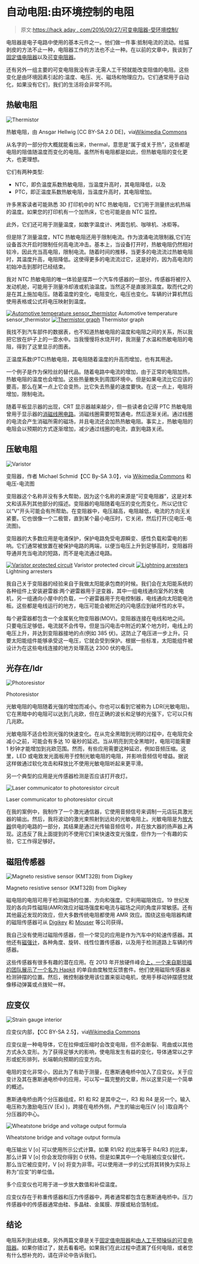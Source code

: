 # 自动电阻:由环境控制的电阻

> 原文:[https://hack aday . com/2016/09/27/可变电阻器-受环境控制/](https://hackaday.com/2016/09/27/variable-resistors-controlled-by-the-environment/)

电阻器是电子电路中使用的基本元件之一。他们做一件事:抵制电流的流动。给猫剥皮的方法不止一种，电阻器工作的方法也不止一种。在以前的文章中，我谈到了[固定值电阻器](http://hackaday.com/2016/09/06/what-is-there-to-know-about-resistors/)以及[可变电阻器](http://hackaday.com/2016/09/16/resistance-in-motion-everything-you-should-know-about-variable-resistors/)。

还有另外一组主要的可变电阻我没有讲:无需人工干预就能改变阻值的电阻。这些变化是由环境因素引起的:温度、电压、光、磁场和物理应力。它们通常用于自动化，如果没有它们，我们的生活将会非常不同。

## 热敏电阻

![Thermistor](../Images/86018a0f1cdb5c95e31938592bb7f9a7.png)

热敏电阻，由 Ansgar Hellwig [CC BY-SA 2.0 DE]，via[Wikimedia Commons](https://en.wikipedia.org/wiki/File:NTC_bead.jpg)

从名字的一部分你大概就能看出来，thermal，意思是“属于或关于热”，这些都是电阻的阻值随温度而变化的电阻。虽然所有电阻都是如此，但热敏电阻的变化更大，也更理想。

它们有两种类型:

*   NTC，即负温度系数热敏电阻，当温度升高时，其电阻降低，以及
*   PTC，即正温度系数热敏电阻，当温度升高时，其电阻增加。

许多黑客读者可能熟悉 3D 打印机中的 NTC 热敏电阻，它们用于测量挤出机热端的温度。如果您的打印机有一个加热床，它也可能是由 NTC 监控。

此外，它们还可用于测量温度，如数字温度计、烤面包机、咖啡机、冰柜等。

但是除了测量温度，NTC 热敏电阻还用于限制电流。作为浪涌电流限制器,它们在设备首次开启时限制任何高电流冲击。基本上，当设备打开时，热敏电阻仍然相对较冷，因此充当高电阻，限制电流。随着时间的推移，当更多的电流流过热敏电阻时，其温度升高，电阻降低。这使得更多的电流流过它，这是好的，因为高电流的初始冲击到那时已经结束。

我对 NTC 热敏电阻的唯一体验是摆弄一个汽车传感器的一部分。传感器将被拧入发动机舱，可能用于测量冷却液或机油温度。当然这不是直接测温度。取而代之的是在其上施加电压。随着温度的变化，电阻变化，电压也变化。车辆的计算机然后使用表格或公式将电压映射到温度。

 [![Automotive temperature sensor_thermistor](../Images/112d852bdaa561ff88e864912e433d09.png "Automotive temperature sensor_thermistor")](https://hackaday.com/2016/09/27/variable-resistors-controlled-by-the-environment/automotive_temp_sensor_thermistor_cr/) Automotive temperature sensor_thermistor [![Thermistor graph](../Images/d08b64a08ff160b85a4199ce57b6bce1.png "automotive_temp_sensor_thermistor_chart")](https://hackaday.com/2016/09/27/variable-resistors-controlled-by-the-environment/automotive_temp_sensor_thermistor_chart/) Thermistor graph

我找不到汽车部件的数据表，也不知道热敏电阻的温度和电阻之间的关系，所以我把它放在炉子上的一壶水中。当我慢慢将水烧开时，我测量了水温和热敏电阻的电阻，得到了这里显示的图表。

正温度系数(PTC)热敏电阻，其电阻随着温度的升高而增加，也有其用途。

一个例子是作为保险丝的替代品。随着电路中电流的增加，由于正常的电阻加热，热敏电阻的温度也会增加。这些热量散失到周围环境中。但是如果电流比它应该的要高，那么在某一点上它会变热，比它失去热量的速度要快。在这一点上，电阻将增加，限制电流。

随着平板显示器的出现，CRT 显示器越来越少，但一些读者会记得 PTC 热敏电阻曾用于显示器的[消磁线圈电路](http://hackaday.com/2016/05/25/wtf-is-degaussing/)。消磁线圈需要短暂通电，然后逐渐关闭。通过线圈的电流会产生消磁所需的磁场，并且电流还会加热热敏电阻。事实上，热敏电阻的电阻会以预期的方式逐渐增加，减少通过线圈的电流，直到电路关闭。

## 压敏电阻

![Varistor](../Images/5abc48a46c0f233d1daa197d458d0b30.png)

变阻器，作者 Michael Schmid【CC By-SA 3.0】，via [Wikimedia Commons](https://en.wikipedia.org/wiki/File:Varistor_S14K385_photo.jpg) 和电压-电流图

变阻器这个名称并没有多大帮助，因为这个名称的来源是“可变电阻器”，这是对本文和该系列其他部分的描述。变阻器的电阻随着电压的变化而变化，所以记住它以“V”开头可能会有所帮助。在变阻器中，电压越高，电阻越低，电流的方向无关紧要。它也很像一个二极管，直到某个最小电压时，它关闭，然后打开(见电压-电流图)。

变阻器的大多数应用是电涌保护，保护电路免受电源瞬变、感性负载和雷电的影响。它们通常被放置在被保护电路的两端，以便当电压上升到足够高时，变阻器将导通并充当电流的短路，而不是电流通过电路。

 [![Varistor protected circuit](../Images/a511c58d9a19b287bf2bd61f9a8583e0.png "Varistor protected circuit")](https://hackaday.com/2016/09/27/variable-resistors-controlled-by-the-environment/varistor_protected_circuit/) Varistor protected circuit [![Lightning arresters](../Images/735935eddc2603af1067a1a0b2eefce3.png "Lightning arresters")](https://hackaday.com/2016/09/27/variable-resistors-controlled-by-the-environment/varistor_lightning_arresters_05_070820_aftwal_pv_an/) Lightning arresters

我自己关于变阻器的经验来自于我做太阳能承包商的时候。我们会在太阳能系统的各种组件上安装避雷器:两个避雷器用于逆变器，其中一组电线通向室外的发电机，另一组通向小屋中的负载，一个避雷器用于充电控制器，电线通向太阳能电池板。这些都是电线运行的地方，电压可能会被附近的闪电感应到破坏性的水平。

每个避雷器都包含一个金属氧化物变阻器(MOV)。变阻器连接在电线和地之间。只要电压足够低，电流就不会传导。但是当闪电击中附近的某个地方时，电线上的电压上升，并达到变阻器接地的点(例如 385 伏)。这防止了电压进一步上升。只要太阳能组件能够承受这一电压，它就会受到保护。根据一些标准，太阳能组件被设计为在这些电线连接的地方处理高达 2300 伏的电压。

## 光存在/ldr

![Photoresistor](../Images/e4e7e4b8cd53e42ee8311b780086cbd3.png)

Photoresistor

光敏电阻的电阻随着光强的增加而减小。你也可以看到它被称为 LDR(光敏电阻)。它在黑暗中的电阻可以达到几兆欧，但在正确的波长和足够的光强下，它可以只有几兆欧。

光敏电阻不适合检测光强的快速变化。在从完全黑暗到光明的过程中，在电阻完全减小之前，可能会有多达 10 毫秒的延迟。当从明亮到完全黑暗时，电阻可能需要 1 秒钟才能增加到兆欧范围。然而，有些应用需要这种延迟，例如音频压缩。这里，LED 或电致发光面板用于控制光敏电阻的电阻，并影响音频信号增益。据说这样做通过软化攻击和释放比不使用光敏电阻听起来更平滑。

另一个典型的应用是光传感器检测是否应该打开夜灯。

![Laser communicator to photoresistor circuit](../Images/dd967b7b2db6bd1115bc7cb0c7705a55.png)

Laser communicator to photoresistor circuit

在我的案例中，我制作了一个激光通信器，它使用音频信号来调制一元店玩具激光器的输出。然后，我将波动的激光束照射到远处的光敏电阻上。光敏电阻是为[放大器](http://hackaday.com/2013/08/11/a-crystal-radio-amplifier-in-a-jar)供电的电路的一部分，其结果是通过光传输音频信号，并在放大器的扬声器上再现。这违反了我上面提到的不使用它们来快速改变光强度，但作为一个有趣的实验，它工作得足够好。

## 磁阻传感器

![Magneto resistive sensor (KMT32B) from Digikey](../Images/2a7141b12e8a6df96ed053ed43e5f02b.png)

Magneto resistive sensor (KMT32B) from Digikey

磁电阻的电阻可用于检测磁场的位置、方向和强度。它利用磁阻效应。19 世纪发现的各向异性磁阻(AMR)效应对磁场强度和电流与磁场之间的角度非常敏感。还有其他最近发现的效应，但大多数传统电阻都使用 AMR 效应。围绕这些电阻器构建的磁阻传感器可从 [Digikey](http://www.digikey.com/en/ptm/m/measurement-specialties-inc/kmt32b-magneto-resistive-sensor) 和 [Mouser](http://www.mouser.be/search/refine.aspx?Ntk=P_MarCom&Ntt=112106310) 等公司获得。

我自己没有使用过磁阻传感器，但一个常见的应用是作为汽车中的轮速传感器。其他还有[磁强计](https://en.wikipedia.org/wiki/Magnetometer)，各种角度、旋转、线性位置传感器，以及用于检测道路上车辆的传感器。

这些传感器有很多有趣的潜在应用。在 2013 年开放硬件峰会[上，一个来自斯坦福的团队展示了一个名为 Hapkit](http://hackaday.com/2013/09/07/open-hardware-summit-2013-part-1-demos) 的单自由度触觉反馈套件。他们使用磁阻传感器来检测钟摆的位置。然后，微控制器使用该位置来驱动电机，使用手移动钟摆感觉就像移动弹簧或点拨轮一样。

## 应变仪

![ Strain gauge interior](../Images/8f1b6cec4c8899a94890d0dfca9e21ce.png)

应变仪内部，【CC BY-SA 2.5】，via[Wikimedia Commons](https://en.wikipedia.org/wiki/File:Strain_gauge.svg)

应变仪是一种电导体，它在拉伸或压缩时会改变电阻，但不会断裂、弯曲或以其他方式永久变形。为了获得足够大的影响，使电阻发生有益的变化，导体通常以之字形或蛇形排列，长端朝向预期的应变方向。

电阻的变化非常小，因此为了有助于测量，在惠斯通电桥中加入了应变仪。关于应变计及其在惠斯通电桥中的应用，可以写一篇完整的文章，所以这里只是一个简单的概述。

惠斯通电桥由两个分压器组成，R1 和 R2 是其中之一，R3 和 R4 是另一个。输入电压称为激励电压(V [Ex] )，跨接在电桥外侧，产生的输出电压(V [o] )取自两个分压器的中心。

![Wheatstone bridge and voltage output formula](../Images/6d30f97575260f7ffdf63e64077f50d2.png)

Wheatstone bridge and voltage output formula

电压输出 V [o] 可以使用所示公式计算。如果 R1/R2 的比率等于 R4/R3 的比率，那么计算 V [o] 你会发现你得到 0 伏特。但是如果其中一个电阻被应变仪替代，那么当它被应变时，V [o] 将变为非零。可以使用进一步的公式将其转换为实际上称为“应变”的单位值。

多个应变仪也可用于进一步放大数值和补偿温度。

应变仪存在于称重传感器和压力传感器中，两者通常都包含在惠斯通电桥中。压力传感器中的传感器通常由硅、多晶硅、金属膜、厚膜或粘合箔制成。

## 结论

电阻系列到此结束。另外两篇文章是关于[固定值电阻器](http://hackaday.com/2016/09/06/what-is-there-to-know-about-resistors/)和[由人工干预操纵的可变电阻器](http://hackaday.com/2016/09/16/resistance-in-motion-everything-you-should-know-about-variable-resistors/)。如果你错过了，就去看看吧。如果我们在此过程中遗漏了任何电阻，或者您有什么想补充的，请在评论中告诉我们。
